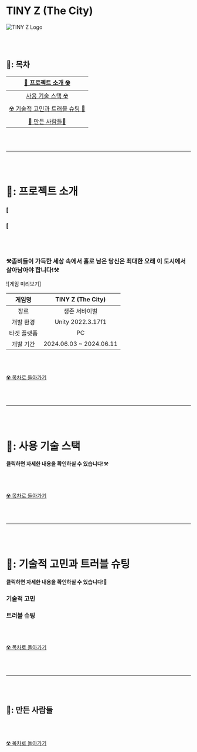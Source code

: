 # TINY Z (The City)

![TINY Z Logo](https://github.com/SnowScapes/ApocalypseSurvival/assets/167047045/37ca669a-8c6d-4e6e-9c84-616c22c12055)

<br><br>

## 🧟: 목차 
| [🏴 프로젝트 소개 ☢️](#-프로젝트-소개) |
| :---: |
| [ 사용 기술 스택 ☢️](#-사용-기술-스택) |
| [☢️ 기술적 고민과 트러블 슈팅 🍵](#-기술적-고민과-트러블-슈팅) |
| [🏴 만든 사람들🏴](#-만든-사람들) |

<br><br>

* * *

<br><br>

# 🧟: 프로젝트 소개

### [

### [

<br><br>

### ⚒️좀비들이 가득한 세상 속에서 홀로 남은 당신은 최대한 오래 이 도시에서 살아남아야 합니다!⚒️
![게임 미리보기]

| 게임명 | TINY Z (The City) |
| :---: | :---: |
| 장르 | 생존 서바이벌 |
| 개발 환경 | Unity 2022.3.17f1 |
| 타겟 플랫폼 | PC |
| 개발 기간 | 2024.06.03 ~ 2024.06.11 |

<br><br>

[☢️ 목차로 돌아가기](#-목차)

<br><br>

---

<br><br>

# 🧟: 사용 기술 스택
#### 클릭하면 자세한 내용을 확인하실 수 있습니다!⚒️


<br><br>

[☢️ 목차로 돌아가기](#-목차)

<br><br>

---

<br><br>

# 🧟: 기술적 고민과 트러블 슈팅
#### 클릭하면 자세한 내용을 확인하실 수 있습니다!🐰

### 기술적 고민


### 트러블 슈팅

<br><br>

[☢️ 목차로 돌아가기](#-목차)

<br><br>

---

<br><br>

## 🧟: 만든 사람들


<br><br>

[☢️ 목차로 돌아가기](#-목차)

<br><br>
